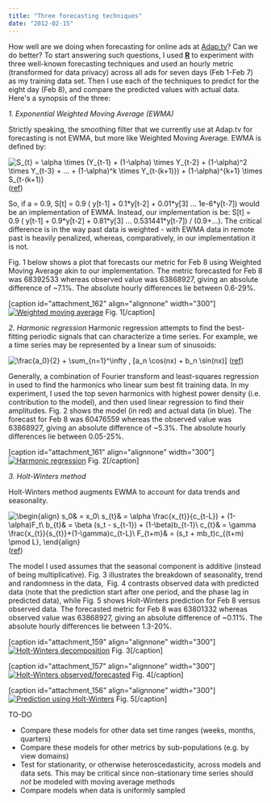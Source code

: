 ```yaml
---
title: "Three forecasting techniques"
date: "2012-02-15"
---
```


How well are we doing when forecasting for online ads at [Adap.tv](http://adap.tv/ "Adap.tv")? Can we do better? To start answering such questions, I used [**R**](http://cran.r-project.org/) to experiment with three well-known forecasting techniques and used an hourly metric (transformed for data privacy) across all ads for seven days (Feb 1-Feb 7) as my training data set. Then I use each of the techniques to predict for the eight day (Feb 8), and compare the predicted values with actual data. Here's a synopsis of the three:

_1\. Exponential Weighted Moving Average (EWMA)_

Strictly speaking, the smoothing filter that we currently use at Adap.tv for forecasting is not EWMA, but more like Weighted Moving Average. EWMA is defined by:

![S_{t} = \alpha \times (Y_{t-1} + (1-\alpha) \times Y_{t-2} + (1-\alpha)^2 \times Y_{t-3} + ... + (1-\alpha)^k \times Y_{t-(k+1)}) + (1-\alpha)^{k+1} \times S_{t-(k+1)}](http://upload.wikimedia.org/wikipedia/en/math/a/3/a/a3a63410a8db7ce3ffae2a78d9ff74c9.png) ([ref](http://en.wikipedia.org/wiki/Moving_average))

So, if a = 0.9, S\[t\] = 0.9 ( y\[t-1\] + 0.1\*y\[t-2\] + 0.01\*y\[3\] ... 1e-6\*y\[t-7\]) would be an implementation of EWMA. Instead, our implementation is be: S\[t\] = 0.9 ( y\[t-1\] + 0.9\*y\[t-2\] + 0.81\*y\[3\] ... 0.531441\*y\[t-7\]) / (0.9+...). The critical difference is in the way past data is weighted - with EWMA data in remote past is heavily penalized, whereas, comparatively, in our implementation it is not.

Fig. 1 below shows a plot that forecasts our metric for Feb 8 using Weighted Moving Average akin to our implementation. The metric forecasted for Feb 8 was 68392533 whereas observed value was 63868927, giving an absolute difference of ~7.1%. The absolute hourly differences lie between 0.6-29%.

\[caption id="attachment\_162" align="alignnone" width="300"\][![](http://umayrh.files.wordpress.com/2012/02/wma2.png?w=300 "Weighted moving average")](http://umayrh.files.wordpress.com/2012/02/wma2.png) Fig. 1\[/caption\]

_2\. Harmonic regression_ Harmonic regression attempts to find the best-fitting periodic signals that can characterize a time series. For example, we a time series may be represented by a linear sum of sinusoids:

![\frac{a_0}{2} + \sum_{n=1}^\infty \, [a_n \cos(nx) + b_n \sin(nx)]](http://upload.wikimedia.org/wikipedia/en/math/2/7/3/27359a25f09cb3722c2300b6daa9890e.png) ([ref](http://en.wikipedia.org/wiki/Fourier_series))

Generally, a combination of Fourier transform and least-squares regression in used to find the harmonics who linear sum best fit training data. In my experiment, I used the top seven harmonics with highest power density (i.e. contribution to the model), and then used linear regression to find their amplitudes. Fig. 2 shows the model (in red) and actual data (in blue). The forecast for Feb 8 was 60476559 whereas the observed value was 63868927, giving an absolute difference of ~5.3%. The absolute hourly differences lie between 0.05-25%.

\[caption id="attachment\_161" align="alignnone" width="300"\][![](http://umayrh.files.wordpress.com/2012/02/harmreg2.png?w=300 "Harmonic regression")](http://umayrh.files.wordpress.com/2012/02/harmreg2.png) Fig. 2\[/caption\]

_3\. Holt-Winters method_

Holt-Winters method augments EWMA to account for data trends and seasonality.

![\begin{align}<br /><br /><br /><br /><br />
s_0& = x_0\\<br /><br /><br /><br /><br />
s_{t}& = \alpha \frac{x_{t}}{c_{t-L}} + (1-\alpha)F_t\\<br /><br /><br /><br /><br />
b_{t}& = \beta (s_t - s_{t-1}) + (1-\beta)b_{t-1}\\<br /><br /><br /><br /><br />
c_{t}& = \gamma \frac{x_{t}}{s_{t}}+(1-\gamma)c_{t-L}\\<br /><br /><br /><br /><br />
F_{t+m}& = (s_t + mb_t)c_{(t+m) \pmod L},<br /><br /><br /><br /><br />
\end{align}](http://upload.wikimedia.org/wikipedia/en/math/f/9/5/f95f5a3f2a31fc46fbf0f719629ffc0c.png)([ref](http://en.wikipedia.org/wiki/Exponential_smoothing))

The model I used assumes that the seasonal component is additive (instead of being multiplicative). Fig. 3 illustrates the breakdown of seasonality, trend and randomness in the data,  Fig. 4 contrasts observed data with predicted data (note that the prediction start after one period, and the phase lag in predicted data), while Fig. 5 shows Holt-Winters prediction for Feb 8 versus observed data. The forecasted metric for Feb 8 was 63801332 whereas observed value was 63868927, giving an absolute difference of ~0.11%. The absolute hourly differences lie between 1.3-20%.

\[caption id="attachment\_159" align="alignnone" width="300"\][![](http://umayrh.files.wordpress.com/2012/02/holtwintersdecomposition2.png?w=300 "Holt-Winters decomposition")](http://umayrh.files.wordpress.com/2012/02/holtwintersdecomposition2.png) Fig. 3\[/caption\]

\[caption id="attachment\_157" align="alignnone" width="300"\][![](http://umayrh.files.wordpress.com/2012/02/holtwintersfit2.png?w=300 "Holt-Winters observed/forecasted")](http://umayrh.files.wordpress.com/2012/02/holtwintersfit2.png) Fig. 4\[/caption\]

\[caption id="attachment\_156" align="alignnone" width="300"\][![](http://umayrh.files.wordpress.com/2012/02/holtwintersprediction2.png?w=300 "Prediction using Holt-Winters")](http://umayrh.files.wordpress.com/2012/02/holtwintersprediction2.png) Fig. 5\[/caption\]

TO-DO

- Compare these models for other data set time ranges (weeks, months, quarters)
- Compare these models for other metrics by sub-populations (e.g. by view domains)
- Test for stationarity, or otherwise heteroscedasticity, across models and data sets. This may be critical since non-stationary time series should _not_ be modeled with moving average methods
- Compare models when data is uniformly sampled

